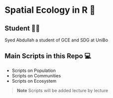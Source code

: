 # Spatial Ecology in R 👾
## Student 👨‍🔬
Syed Abdullah a student of GCE and SDG at UniBo

## Main Scripts in this Repo 💻
+ Scripts on Population
+ Scripts on Communities
+ Scripts on Ecosystem

>**Note**
>Scripts will be added lecture by lecture
